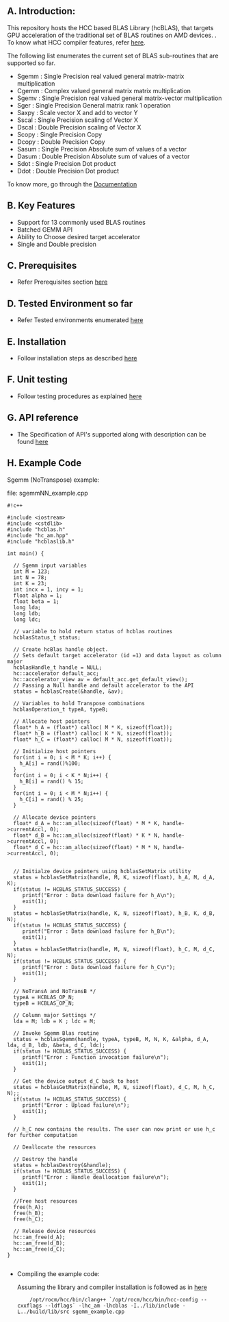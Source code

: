 ## A. Introduction: ##

This repository hosts the HCC based BLAS Library (hcBLAS), that targets GPU acceleration of the traditional set of BLAS routines on AMD devices. . To know what HCC compiler features, refer [here](https://bitbucket.org/multicoreware/hcc/wiki/Home). 


The following list enumerates the current set of BLAS sub-routines that are supported so far. 

* Sgemm  : Single Precision real valued general matrix-matrix multiplication
* Cgemm  : Complex valued general matrix matrix multiplication
* Sgemv  : Single Precision real valued general matrix-vector multiplication
* Sger   : Single Precision General matrix rank 1 operation
* Saxpy  : Scale vector X and add to vector Y
* Sscal  : Single Precision scaling of Vector X 
* Dscal  : Double Precision scaling of Vector X
* Scopy  : Single Precision Copy 
* Dcopy  : Double Precision Copy
* Sasum : Single Precision Absolute sum of values of a vector
* Dasum : Double Precision Absolute sum of values of a vector
* Sdot  : Single Precision Dot product
* Ddot  : Double Precision Dot product

To know more, go through the [Documentation](http://hcblas-documentation.readthedocs.org/en/latest/)


## B. Key Features ##

* Support for 13 commonly used BLAS routines
* Batched GEMM API
* Ability to Choose desired target accelerator
* Single and Double precision


## C. Prerequisites ##

* Refer Prerequisites section [here](http://hcblas-documentation.readthedocs.org/en/latest/Prerequisites.html)

## D. Tested Environment so far 

* Refer Tested environments enumerated [here](http://hcblas-documentation.readthedocs.org/en/latest/Tested_Environments.html)


## E. Installation  

* Follow installation steps as described [here](http://hcblas-documentation.readthedocs.org/en/latest/Installation_steps.html)


## F. Unit testing

* Follow testing procedures as explained [here](http://hcblas-documentation.readthedocs.org/en/latest/Unit_testing.html)

## G. API reference

* The Specification of API's supported along with description  can be found [here](http://hcblas-documentation.readthedocs.org/en/latest/API_reference.html)


## H. Example Code

Sgemm (NoTranspose) example: 

file: sgemmNN_example.cpp

```
#!c++

#include <iostream>
#include <cstdlib>
#include "hcblas.h"
#include "hc_am.hpp"
#include "hcblaslib.h"

int main() {
  
  // Sgemm input variables
  int M = 123;
  int N = 78;
  int K = 23;
  int incx = 1, incy = 1;
  float alpha = 1;
  float beta = 1;
  long lda;
  long ldb;
  long ldc;

  // variable to hold return status of hcblas routines
  hcblasStatus_t status;

  // Create hcBlas handle object. 
  // Sets default target accelerator (id =1) and data layout as column major 
  hcblasHandle_t handle = NULL;
  hc::accelerator default_acc;
  hc::accelerator_view av = default_acc.get_default_view();
  // Passing a Null handle and default accelerator to the API
  status = hcblasCreate(&handle, &av);

  // Variables to hold Transpose combinations
  hcblasOperation_t typeA, typeB;

  // Allocate host pointers
  float* h_A = (float*) calloc( M * K, sizeof(float));
  float* h_B = (float*) calloc( K * N, sizeof(float));
  float* h_C = (float*) calloc( M * N, sizeof(float));

  // Initialize host pointers
  for(int i = 0; i < M * K; i++) {
    h_A[i] = rand()%100;
  }
  for(int i = 0; i < K * N;i++) {
    h_B[i] = rand() % 15;
  }
  for(int i = 0; i < M * N;i++) {
    h_C[i] = rand() % 25;
  }
 
  // Allocate device pointers
  float* d_A = hc::am_alloc(sizeof(float) * M * K, handle->currentAccl, 0);
  float* d_B = hc::am_alloc(sizeof(float) * K * N, handle->currentAccl, 0);
  float* d_C = hc::am_alloc(sizeof(float) * M * N, handle->currentAccl, 0);

  
  // Initialze device pointers using hcblasSetMatrix utility
  status = hcblasSetMatrix(handle, M, K, sizeof(float), h_A, M, d_A, K);
  if(status != HCBLAS_STATUS_SUCCESS) {
     printf("Error : Data download failure for h_A\n");
     exit(1);
  }
  status = hcblasSetMatrix(handle, K, N, sizeof(float), h_B, K, d_B, N);
  if(status != HCBLAS_STATUS_SUCCESS) {
     printf("Error : Data download failure for h_B\n");
     exit(1);
  }
  status = hcblasSetMatrix(handle, M, N, sizeof(float), h_C, M, d_C, N);
  if(status != HCBLAS_STATUS_SUCCESS) {
     printf("Error : Data download failure for h_C\n");
     exit(1);
  }

  // NoTransA and NoTransB */           
  typeA = HCBLAS_OP_N;
  typeB = HCBLAS_OP_N;

  // Column major Settings */
  lda = M; ldb = K ; ldc = M;

  // Invoke Sgemm Blas routine
  status = hcblasSgemm(handle, typeA, typeB, M, N, K, &alpha, d_A, lda, d_B, ldb, &beta, d_C, ldc);
  if(status != HCBLAS_STATUS_SUCCESS) {
     printf("Error : Function invocation failure\n");
     exit(1);
  }

  // Get the device output d_C back to host
  status = hcblasGetMatrix(handle, M, N, sizeof(float), d_C, M, h_C, N);;
  if(status != HCBLAS_STATUS_SUCCESS) {
     printf("Error : Upload failure\n");
     exit(1);
  }

  // h_C now contains the results. The user can now print or use h_c for further computation

  // Deallocate the resources
  
  // Destroy the handle
  status = hcblasDestroy(&handle);
  if(status != HCBLAS_STATUS_SUCCESS) {
     printf("Error : Handle deallocation failure\n");
     exit(1);
  }

  //Free host resources
  free(h_A);
  free(h_B);
  free(h_C);
 
  // Release device resources 
  hc::am_free(d_A);
  hc::am_free(d_B);
  hc::am_free(d_C);
}


```
* Compiling the example code:
   
     Assuming the library and compiler installation is followed as in [here](http://hcblas-documentation.readthedocs.org/en/latest/#installation-steps)

          /opt/rocm/hcc/bin/clang++ `/opt/rocm/hcc/bin/hcc-config --cxxflags --ldflags` -lhc_am -lhcblas -I../lib/include -L../build/lib/src sgemm_example.cpp
